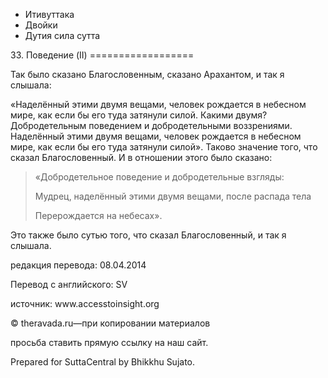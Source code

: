 









* Итивуттака
* Двойки
* Дутия сила сутта


33\. Поведение \(II\)
\=\=\=\=\=\=\=\=\=\=\=\=\=\=\=\=\=\=



Так было сказано Благословенным, сказано Арахантом, и так я слышала:


«Наделённый этими двумя вещами, человек рождается в небесном мире, как если бы его туда затянули силой\. Какими двумя? Добродетельным поведением и добродетельными воззрениями\. Наделённый этими двумя вещами, человек рождается в небесном мире, как если бы его туда затянули силой»\. Таково значение того, что сказал Благословенный\. И в отношении этого было сказано:



> «Добродетельное поведение и добродетельные взгляды:  
> 
> Мудрец, наделённый этими двумя вещами, после распада тела  
> 
> Перерождается на небесах»\.


Это также было сутью того, что сказал Благословенный, и так я слышала\.



редакция перевода: 08\.04\.2014


Перевод с английского: SV


источник: www\.accesstoinsight\.org


© theravada\.ru—при копировании материалов


просьба ставить прямую ссылку на наш сайт\.


Prepared for SuttaCentral by Bhikkhu Sujato\.






